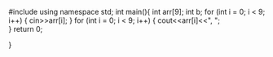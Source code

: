#include <iostream>
using namespace std;
int main(){
int arr[9];
   int b;
for (int i = 0; i < 9; i++)
{
   cin>>arr[i];
}
for (int i = 0; i < 9; i++)
{
  cout<<arr[i]<<", ";  
}
return 0;

}
